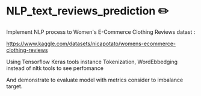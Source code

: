 # NLP_text_reviews_prediction :pencil2:

Implement NLP process to Women's E-Commerce Clothing Reviews datast :

https://www.kaggle.com/datasets/nicapotato/womens-ecommerce-clothing-reviews

Using Tensorflow Keras tools instance Tokenization, WordEbbedging instead of nltk tools to see perfomance

And demonstrate to evaluate model with metrics consider to imbalance target.


